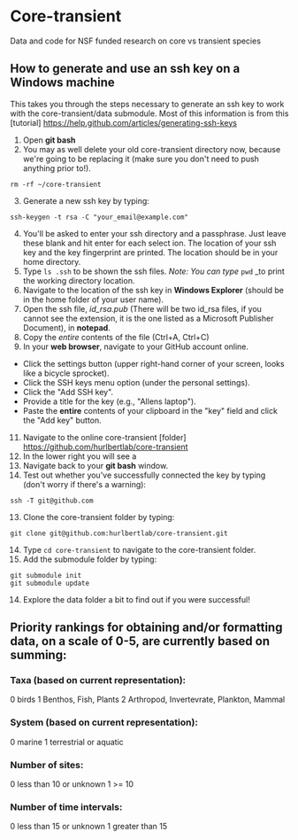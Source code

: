 # Core-transient
Data and code for NSF funded research on core vs transient species

## How to generate and use an ssh key on a Windows machine
This takes you through the steps necessary to generate an ssh key to work with the core-transient/data submodule. Most of this information is from this [tutorial] https://help.github.com/articles/generating-ssh-keys

1. Open **git bash** 
2. You may as well delete your old core-transient directory now, because we're going to be replacing it (make sure you don't need to push anything prior to!).

```
rm -rf ~/core-transient
```

3. Generate a new ssh key by typing:

```
ssh-keygen -t rsa -C "your_email@example.com"
```

4. You'll be asked to enter your ssh directory and a passphrase. Just leave these blank and hit enter for each select ion. The location of your ssh key and the key fingerprint are printed. The location should be in your home directory.
5. Type `ls .ssh` to be shown the ssh files. _Note: You can type_ `pwd` _to print the working directory location.
7. Navigate to the location of the ssh key in **Windows Explorer** (should be in the home folder of your user name).
8. Open the ssh file, *id_rsa.pub* (There will be two id_rsa files, if you cannot see the extension, it is the one listed as a Microsoft Publisher Document), in **notepad**.
9. Copy the *entire* contents of the file (Ctrl+A, Ctrl+C)
10. In your **web browser**, navigate to your GitHub account online.
  * Click the settings button (upper right-hand corner of your screen, looks like a bicycle sprocket).
  * Click the SSH keys menu option (under the personal settings).
  * Click the "Add SSH key".
  * Provide a title for the key (e.g., "Allens laptop").
  * Paste the **entire** contents of your clipboard in the "key" field and click the "Add key" button.
11. Navigate to the online core-transient [folder] https://github.com/hurlbertlab/core-transient
12. In the lower right you will see a 
11. Navigate back to your **git bash** window. 
12. Test out whether you've successfully connected the key by typing (don't worry if there's a warning):

```ssh -T git@github.com```

13. Clone the core-transient folder by typing:
 
```git clone git@github.com:hurlbertlab/core-transient.git```

14. Type `cd core-transient` to navigate to the core-transient folder.
15. Add the submodule folder by typing:

```
git submodule init
git submodule update
```

14. Explore the data folder a bit to find out if you were successful! 


## Priority rankings for obtaining and/or formatting data, on a scale of 0-5, are currently based on summing:

### Taxa (based on current representation): 
  0 birds
  1 Benthos, Fish, Plants
  2 Arthropod, Invertevrate, Plankton, Mammal
  
### System (based on current representation):
  0 marine
  1 terrestrial or aquatic

### Number of sites:
  0 less than 10 or unknown
  1 >= 10

### Number of time intervals:
  0 less than 15 or unknown
  1 greater than 15

